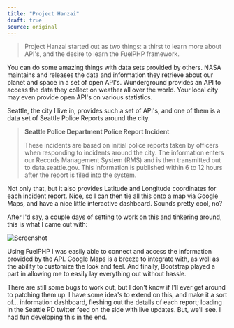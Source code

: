 ```yaml
---
title: "Project Hanzai"
draft: true
source: original
---
```


> Project Hanzai started out as two things: a thirst to learn more about API's, and the desire to learn the FuelPHP framework.

You can do some amazing things with data sets provided by others. NASA maintains and releases the data and information they retrieve about our planet and space in a set of open API's. Wunderground provides an API to access the data they collect on weather all over the world. Your local city may even provide open API's on various statistics.

Seattle, the city I live in, provides such a set of API's, and one of them is a data set of Seattle Police Reports around the city.

> **Seattle Police Department Police Report Incident**
>
> These incidents are based on initial police reports taken by officers when responding to incidents around the city. The information enters our Records Management System (RMS) and is then transmitted out to data.seattle.gov. This information is published within 6 to 12 hours after the report is filed into the system.

Not only that, but it also provides Latitude and Longitude coordinates for each incident report. Nice, so I can then tie all this onto a map via Google Maps, and have a nice little interactive dashboard. Sounds pretty cool, no?

After I'd say, a couple days of setting to work on this and tinkering around, this is what I came out with:

![Screenshot](/storage/posts/project_hanzai.png)

Using FuelPHP I was easily able to connect and access the information provided by the API. Google Maps is a breeze to integrate with, as well as the ability to customize the look and feel. And finally, Bootstrap played a part in allowing me to easily lay everything out without hassle.

There are still some bugs to work out, but I don't know if I'll ever get around to patching them up. I have some idea's to extend on this, and make it a sort of... information dashboard, fleshing out the details of each report; loading in the Seattle PD twitter feed on the side with live updates. But, we'll see. I had fun developing this in the end.